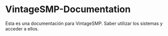 # VintageSMP-Documentation
 Esta es una documentación para VintageSMP. Saber utilizar los sistemas y acceder a ellos.
